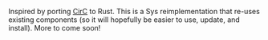 
Inspired by porting [CirC](https://github.com/circify/circ/) to Rust.
This is a Sys reimplementation that re-uses existing components (so it will hopefully be easier to use, update, and install).
More to come soon! 